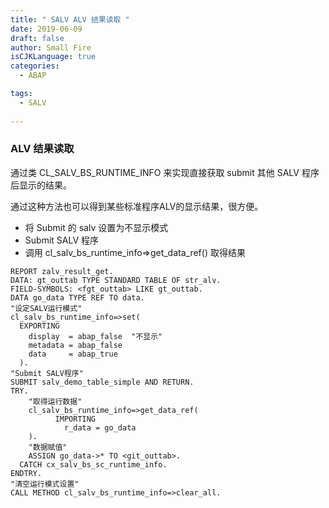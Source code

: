 ```yaml
---
title: " SALV ALV 结果读取 "
date: 2019-06-09
draft: false
author: Small Fire
isCJKLanguage: true
categories: 
  - ABAP

tags: 
  - SALV
 
---
```


### ALV 结果读取

通过类 CL_SALV_BS_RUNTIME_INFO 来实现直接获取 submit 其他 SALV 程序后显示的结果。

通过这种方法也可以得到某些标准程序ALV的显示结果，很方便。

- 将 Submit 的 salv 设置为不显示模式
- Submit SALV 程序
- 调用 cl_salv_bs_runtime_info=>get_data_ref() 取得结果

```ABAP
REPORT zalv_result_get.
DATA: gt_outtab TYPE STANDARD TABLE OF str_alv.
FIELD-SYMBOLS: <fgt_outtab> LIKE gt_outtab.
DATA go_data TYPE REF TO data.
"设定SALV运行模式"
cl_salv_bs_runtime_info=>set(
  EXPORTING
    display  = abap_false  "不显示"
    metadata = abap_false
    data     = abap_true 
  ).
"Submit SALV程序"
SUBMIT salv_demo_table_simple AND RETURN.
TRY.
    "取得运行数据"
    cl_salv_bs_runtime_info=>get_data_ref(
          IMPORTING
            r_data = go_data
    ).
    "数据赋值"
    ASSIGN go_data->* TO <git_outtab>.
  CATCH cx_salv_bs_sc_runtime_info.
ENDTRY.
"清空运行模式设置"
CALL METHOD cl_salv_bs_runtime_info=>clear_all.
```

